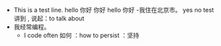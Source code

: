 - This is a test line.
hello 你好
你好
hello 你好
-我住在北京市。
    yes no test
讲到 , 说起：to talk about
- 我经常编程。
	- I code often
    如何 ：how
to persist ：坚持 